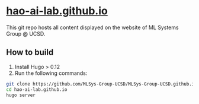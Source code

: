 # [hao-ai-lab.github.io](https://hao-ai-lab.github.io/)

This git repo hosts all content displayed on the website of ML Systems Group @ UCSD.


## How to build

1. Install Hugo > 0.12
2. Run the following commands:
```bash
git clone https://github.com/MLSys-Group-UCSD/MLSys-Group-UCSD.github.io.git
cd hao-ai-lab.github.io
hugo server
```
